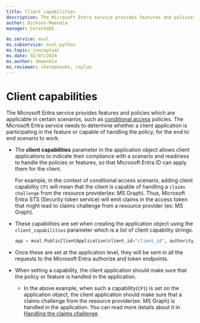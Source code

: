 ```yaml
---
title: Client capabilities
description: The Microsoft Entra service provides features and policies which are applicable in certain scenarios, such as conditional access policies.
author: Dickson-Mwendia
manager: CelesteDG

ms.service: msal
ms.subservice: msal-python
ms.topic: conceptual
ms.date: 02/07/2024
ms.author: dmwendia
ms.reviewer: shermanouko, rayluo
---
```


# Client capabilities

The Microsoft Entra service provides features and policies which are applicable in certain scenarios, such as [conditional access](./conditional-access.md) policies. The Microsoft Entra service needs to determine whether a client application is participating in the feature or capable of handling the policy, for the end to end scenario to work.

- The **client capabilities** parameter in the application object allows client applications to indicate their compliance with a scenario and readiness to handle the policies or features, so that Microsoft Entra ID can apply them for the client.

    For example, in the context of conditional access scenario, adding client capability `CP1` will mean that the client is capable of handling a `claims challenge` from the resource provider(ex: MS Graph). Thus, Microsoft Entra STS (Security token service) will emit claims in the access token that might lead to claims challenge from a resource provider (ex: MS Graph).

- These capabilities are set when creating the application object using the `client_capabilities` parameter which is a list of client capability strings.

    ```python
    app = msal.PublicClientApplication(client_id="client_id", authority="your_authority", client_capabilities = ["CP1"])
    ```

- Once these are set at the application level, they will be sent in all the requests to the Microsoft Entra authorize and token endpoints.
- When setting a capability, the client application should make sure that the policy or feature is handled in the application.
  - In the above example,  when such a capability(`CP1`) is set on the application object, the client application should make sure that a claims challenge from the resource provider(ex: MS Graph) is handled in the application. You can read more details about it in [Handling the claims challenge](./conditional-access.md#handling-claim-challenge-in-msal-python).
